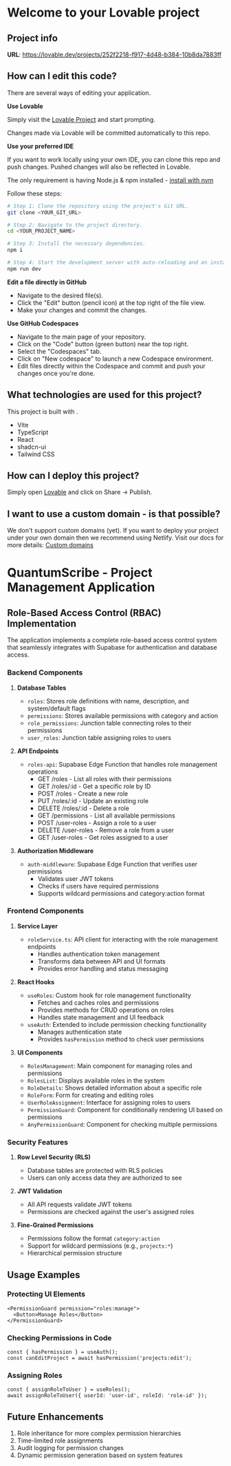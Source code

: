# Welcome to your Lovable project

## Project info

**URL**: https://lovable.dev/projects/252f2218-f917-4d48-b384-10b8da7883ff

## How can I edit this code?

There are several ways of editing your application.

**Use Lovable**

Simply visit the [Lovable Project](https://lovable.dev/projects/252f2218-f917-4d48-b384-10b8da7883ff) and start prompting.

Changes made via Lovable will be committed automatically to this repo.

**Use your preferred IDE**

If you want to work locally using your own IDE, you can clone this repo and push changes. Pushed changes will also be reflected in Lovable.

The only requirement is having Node.js & npm installed - [install with nvm](https://github.com/nvm-sh/nvm#installing-and-updating)

Follow these steps:

```sh
# Step 1: Clone the repository using the project's Git URL.
git clone <YOUR_GIT_URL>

# Step 2: Navigate to the project directory.
cd <YOUR_PROJECT_NAME>

# Step 3: Install the necessary dependencies.
npm i

# Step 4: Start the development server with auto-reloading and an instant preview.
npm run dev
```

**Edit a file directly in GitHub**

- Navigate to the desired file(s).
- Click the "Edit" button (pencil icon) at the top right of the file view.
- Make your changes and commit the changes.

**Use GitHub Codespaces**

- Navigate to the main page of your repository.
- Click on the "Code" button (green button) near the top right.
- Select the "Codespaces" tab.
- Click on "New codespace" to launch a new Codespace environment.
- Edit files directly within the Codespace and commit and push your changes once you're done.

## What technologies are used for this project?

This project is built with .

- Vite
- TypeScript
- React
- shadcn-ui
- Tailwind CSS

## How can I deploy this project?

Simply open [Lovable](https://lovable.dev/projects/252f2218-f917-4d48-b384-10b8da7883ff) and click on Share -> Publish.

## I want to use a custom domain - is that possible?

We don't support custom domains (yet). If you want to deploy your project under your own domain then we recommend using Netlify. Visit our docs for more details: [Custom domains](https://docs.lovable.dev/tips-tricks/custom-domain/)

# QuantumScribe - Project Management Application

## Role-Based Access Control (RBAC) Implementation

The application implements a complete role-based access control system that seamlessly integrates with Supabase for authentication and database access.

### Backend Components

1. **Database Tables**
   - `roles`: Stores role definitions with name, description, and system/default flags
   - `permissions`: Stores available permissions with category and action
   - `role_permissions`: Junction table connecting roles to their permissions
   - `user_roles`: Junction table assigning roles to users

2. **API Endpoints**
   - `roles-api`: Supabase Edge Function that handles role management operations
     - GET /roles - List all roles with their permissions
     - GET /roles/:id - Get a specific role by ID
     - POST /roles - Create a new role
     - PUT /roles/:id - Update an existing role
     - DELETE /roles/:id - Delete a role
     - GET /permissions - List all available permissions
     - POST /user-roles - Assign a role to a user
     - DELETE /user-roles - Remove a role from a user
     - GET /user-roles - Get roles assigned to a user

3. **Authorization Middleware**
   - `auth-middleware`: Supabase Edge Function that verifies user permissions
     - Validates user JWT tokens
     - Checks if users have required permissions
     - Supports wildcard permissions and category:action format

### Frontend Components

1. **Service Layer**
   - `roleService.ts`: API client for interacting with the role management endpoints
     - Handles authentication token management
     - Transforms data between API and UI formats
     - Provides error handling and status messaging

2. **React Hooks**
   - `useRoles`: Custom hook for role management functionality
     - Fetches and caches roles and permissions
     - Provides methods for CRUD operations on roles
     - Handles state management and UI feedback
   - `useAuth`: Extended to include permission checking functionality
     - Manages authentication state
     - Provides `hasPermission` method to check user permissions

3. **UI Components**
   - `RolesManagement`: Main component for managing roles and permissions
   - `RolesList`: Displays available roles in the system
   - `RoleDetails`: Shows detailed information about a specific role
   - `RoleForm`: Form for creating and editing roles
   - `UserRoleAssignment`: Interface for assigning roles to users
   - `PermissionGuard`: Component for conditionally rendering UI based on permissions
   - `AnyPermissionGuard`: Component for checking multiple permissions

### Security Features

1. **Row Level Security (RLS)**
   - Database tables are protected with RLS policies
   - Users can only access data they are authorized to see

2. **JWT Validation**
   - All API requests validate JWT tokens
   - Permissions are checked against the user's assigned roles

3. **Fine-Grained Permissions**
   - Permissions follow the format `category:action`
   - Support for wildcard permissions (e.g., `projects:*`)
   - Hierarchical permission structure

## Usage Examples

### Protecting UI Elements

```tsx
<PermissionGuard permission="roles:manage">
  <Button>Manage Roles</Button>
</PermissionGuard>
```

### Checking Permissions in Code

```tsx
const { hasPermission } = useAuth();
const canEditProject = await hasPermission('projects:edit');
```

### Assigning Roles

```tsx
const { assignRoleToUser } = useRoles();
await assignRoleToUser({ userId: 'user-id', roleId: 'role-id' });
```

## Future Enhancements

1. Role inheritance for more complex permission hierarchies
2. Time-limited role assignments
3. Audit logging for permission changes
4. Dynamic permission generation based on system features
